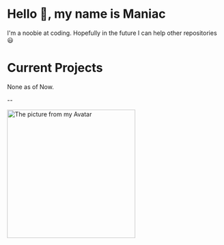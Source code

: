 # Hello 👋, my name is Maniac
I'm a noobie at coding. Hopefully in the future I can help other repositories 😃

# Current Projects
None as of Now.


--
<p align="left">
  <img width="300" src="https://github.com/Maniacxxx/Maniacxxx/blob/main/github_avatar.jpg?raw=true" alt="The picture from my Avatar"/>
</p>
